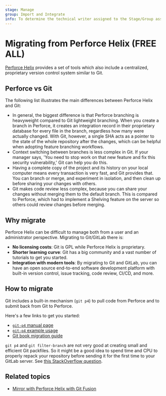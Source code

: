 ```yaml
---
stage: Manage
group: Import and Integrate
info: To determine the technical writer assigned to the Stage/Group associated with this page, see https://about.gitlab.com/handbook/product/ux/technical-writing/#assignments
---
```


# Migrating from Perforce Helix **(FREE ALL)**

[Perforce Helix](https://www.perforce.com/) provides a set of tools which also
include a centralized, proprietary version control system similar to Git.

## Perforce vs Git

The following list illustrates the main differences between Perforce Helix and
Git:

- In general, the biggest difference is that Perforce branching is heavyweight
  compared to Git lightweight branching. When you create a branch in Perforce,
  it creates an integration record in their proprietary database for every file
  in the branch, regardless how many were actually changed. With Git, however,
  a single SHA acts as a pointer to the state of the whole repository after the
  changes, which can be helpful when adopting feature branching workflows.
- Context switching between branches is less complex in Git. If your manager
  says, 'You need to stop work on that new feature and fix this security
  vulnerability,' Git can help you do this.
- Having a complete copy of the project and its history on your local computer
  means every transaction is very fast, and Git provides that. You can branch
  or merge, and experiment in isolation, and then clean up before sharing your
  changes with others.
- Git makes code review less complex, because you can share your changes without
  merging them to the default branch. This is compared to Perforce, which had to
  implement a Shelving feature on the server so others could review changes
  before merging.

## Why migrate

Perforce Helix can be difficult to manage both from a user and an administrator
perspective. Migrating to Git/GitLab there is:

- **No licensing costs**: Git is GPL while Perforce Helix is proprietary.
- **Shorter learning curve**: Git has a big community and a vast number of
  tutorials to get you started.
- **Integration with modern tools**: By migrating to Git and GitLab, you can have
  an open source end-to-end software development platform with built-in version
  control, issue tracking, code review, CI/CD, and more.

## How to migrate

Git includes a built-in mechanism (`git p4`) to pull code from Perforce and to
submit back from Git to Perforce.

Here's a few links to get you started:

- [`git-p4` manual page](https://mirrors.edge.kernel.org/pub/software/scm/git/docs/git-p4.html)
- [`git-p4` example usage](https://archive.kernel.org/oldwiki/git.wiki.kernel.org/index.php/Git-p4_Usage.html)
- [Git book migration guide](https://git-scm.com/book/en/v2/Git-and-Other-Systems-Migrating-to-Git#_perforce_import)

`git p4` and `git filter-branch` are not very good at
creating small and efficient Git packfiles. So it might be a good
idea to spend time and CPU to properly repack your repository before
sending it for the first time to your GitLab server. See
[this StackOverflow question](https://stackoverflow.com/questions/28720151/git-gc-aggressive-vs-git-repack/).

## Related topics

- [Mirror with Perforce Helix with Git Fusion](../repository/mirror/bidirectional.md#mirror-with-perforce-helix-with-git-fusion)
